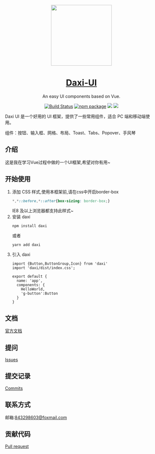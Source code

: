 

<p align="center">
  <a href="https://Michcola.github.io/Daxi/">
    <img width="200" src="https://Michcola.github.io/Daxi/daxi.png">
  </a>
</p>

<h1 align="center">
  <a href="https://Michcola.github.io/Daxi/" target="_blank">Daxi-UI</a>
</h1>

<div align="center">

An easy UI components based on Vue.

[![Build Status](https://travis-ci.org/Michcola/Daxi.svg?branch=master)](https://travis-ci.org/Michcola/Daxi)
[![npm package](https://img.shields.io/npm/v/daxi.svg?style=flat-square)](https://www.npmjs.com/package/daxi)
![](https://img.shields.io/badge/language-JavaScript-yellow.svg)
![](https://img.shields.io/badge/license-MIT-000000.svg)
    
</div>

Daxi UI 是一个好用的 UI 框架，提供了一些常用组件，适合 PC 端和移动端使用。

组件：按钮、输入框、网格、布局、Toast、Tabs、Popover、手风琴


## 介绍

这是我在学习Vue过程中做的一个UI框架,希望对你有用~

## 开始使用


 1. 添加 CSS 样式,使用本框架前,请在css中开启border-box
    ```css
    *,*::before,*::after{box-sizing: border-box;}
    ```
    IE8 及以上浏览器都支持此样式~
 2. 安装 daxi
    ```
    npm install daxi
    ```
    或者
    ```
    yarn add daxi
    ```
 3. 引入 daxi
    ```
    import {Button,ButtonGroup,Icon} from 'daxi'
    import 'daxi/dist/index.css';
    
    export default {
      name: 'app',
      components: {
        HelloWorld,
        'g-button':Button
      }
    }
    ```
    

## 文档
[官方文档](https://michcola.github.io/Daxi/)
## 提问
[Issues](https://github.com/Michcola/Daxi/issues)
## 提交记录
[Commits](https://github.com/Michcola/Daxi/commits/master)
## 联系方式
邮箱:[843298603@foxmail.com](mailto:843298603@foxmail.com)
## 贡献代码
[Pull request](https://github.com/Michcola/Daxi/pulls)

